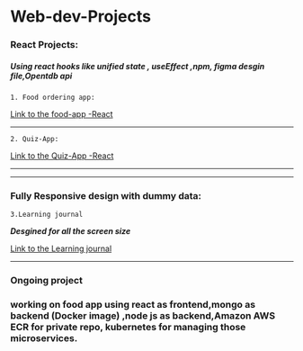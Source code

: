 # Web-dev-Projects

### React Projects: ###

  ##### Using react hooks like unified state , useEffect ,npm, figma desgin file,Opentdb api #####

```1. Food ordering app:```
 
  [Link to the food-app -React](https://polite-blancmange-cd4460.netlify.app/) 
  
  ---
```2. Quiz-App:```

  [Link to the Quiz-App -React](https://funny-mochi-5d1ea0.netlify.app/)
  
  
 ***


---
### Fully Responsive design with dummy data: ###

```3.Learning journal```

***Desgined for all the screen size***

[Link to the Learning journal](https://effortless-kringle-e60bf8.netlify.app/)

***

### Ongoing project ###

### working on food app using react as frontend,mongo as backend (Docker image) ,node js as backend,Amazon AWS ECR for private repo, kubernetes for managing those microservices. ###


